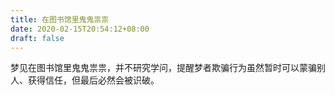 ```yaml
---
title: 在图书馆里鬼鬼祟祟
date: 2020-02-15T20:54:12+08:00
draft: false
---
```


梦见在图书馆里鬼鬼祟祟，并不研究学问，提醒梦者欺骗行为虽然暂时可以蒙骗别人、获得信任，但最后必然会被识破。
